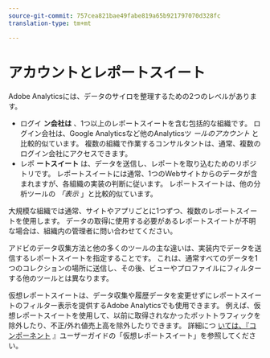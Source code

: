 ```yaml
---
source-git-commit: 757cea821bae49fabe819a65b921797070d328fc
translation-type: tm+mt

---
```

# アカウントとレポートスイート

Adobe Analyticsには、データのサイロを整理するための2つのレベルがあります。

* ログイ **ン会社は** 、1つ以上のレポートスイートを含む包括的な組織です。 ログイン会社は、Google Analyticsなど他のAnalyticsツ *ールのアカウント* と比較的似ています。 複数の組織で作業するコンサルタントは、通常、複数のログイン会社にアクセスできます。
* レポ **ートスイート** は、データを送信し、レポートを取り込むためのリポジトリです。 レポートスイートには通常、1つのWebサイトからのデータが含まれますが、各組織の実装の判断に従います。 レポートスイートは、他の分析ツールの *「表示* 」と比較的似ています。

大規模な組織では通常、サイトやアプリごとに1つずつ、複数のレポートスイートを使用します。 データの取得に使用する必要があるレポートスイートが不明な場合は、組織内の管理者に問い合わせてください。

アドビのデータ収集方法と他の多くのツールの主な違いは、実装内でデータを送信するレポートスイートを指定することです。 これは、通常すべてのデータを1つのコレクションの場所に送信し、その後、ビューやプロファイルにフィルターする他のツールとは異なります。

仮想レポートスイートは、データ収集や履歴データを変更せずにレポートスイートのフィルター表示を提供するAdobe Analyticsでも使用できます。 例えば、仮想レポートスイートを使用して、以前に取得されなかったボットトラフィックを除外したり、不正/外れ値売上高を除外したりできます。 詳細につ [いては、『コンポーネント](/help/components/vrs/vrs-about.md) 』ユーザーガイドの「仮想レポートスイート」を参照してください。
